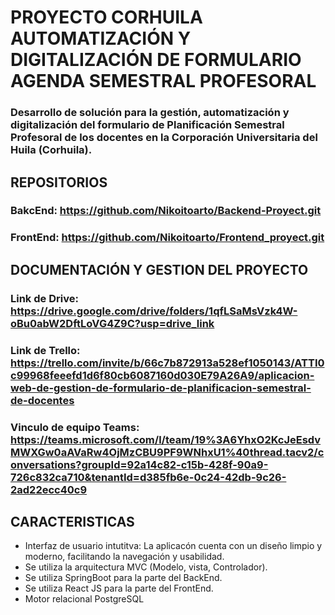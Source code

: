 # PROYECTO CORHUILA AUTOMATIZACIÓN Y DIGITALIZACIÓN DE FORMULARIO AGENDA SEMESTRAL PROFESORAL
### Desarrollo de solución para la gestión, automatización y digitalización del formulario de Planificación Semestral Profesoral de los docentes en la Corporación Universitaria del Huila (Corhuila).
## REPOSITORIOS
### BakcEnd: https://github.com/Nikoitoarto/Backend-Proyect.git
### FrontEnd: https://github.com/Nikoitoarto/Frontend_proyect.git
## DOCUMENTACIÓN Y GESTION DEL PROYECTO
### Link de Drive: https://drive.google.com/drive/folders/1qfLSaMsVzk4W-oBu0abW2DftLoVG4Z9C?usp=drive_link
### Link de Trello: https://trello.com/invite/b/66c7b872913a528ef1050143/ATTI0c99968feeefd1d6f80cb6087160d030E79A26A9/aplicacion-web-de-gestion-de-formulario-de-planificacion-semestral-de-docentes
### Vinculo de equipo Teams: https://teams.microsoft.com/l/team/19%3A6YhxO2KcJeEsdvMWXGw0aAVaRw4OjMzCBU9PF9WNhxU1%40thread.tacv2/conversations?groupId=92a14c82-c15b-428f-90a9-726c832ca710&tenantId=d385fb6e-0c24-42db-9c26-2ad22ecc40c9
## CARACTERISTICAS
* Interfaz de usuario intutitva: La aplicacón cuenta con un diseño limpio y moderno, facilitando la navegación y usabilidad.
* Se utiliza la arquitectura MVC (Modelo, vista, Controlador).
* Se utiliza SpringBoot para la parte del BackEnd.
* Se utiliza React JS para la parte del FrontEnd.
* Motor relacional PostgreSQL
